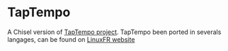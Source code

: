 TapTempo
========

A Chisel version of [TapTempo project](https://github.com/moleculext/taptempo.git).
TapTempo been ported in severals langages, can be found on [LinuxFR website](https://linuxfr.org/tags/taptempo/public)
